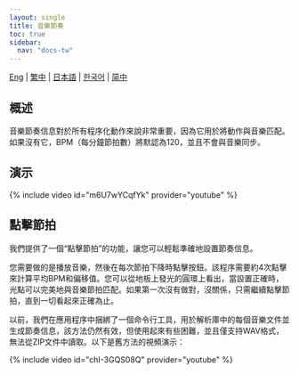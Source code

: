 ```yaml
---
layout: single
title: 音樂節奏
toc: true
sidebar:
  nav: "docs-tw"
---
```

[Eng](/dancexr/features/music_timing) | [繁中](/tw/dancexr/features/music_timing) | [日本語](/jp/dancexr/features/music_timing) | [한국어](/kr/dancexr/features/music_timing) | [简中](/zh/dancexr/features/music_timing)


## 概述
音樂節奏信息對於所有程序化動作來說非常重要，因為它用於將動作與音樂匹配。如果沒有它，BPM（每分鐘節拍數）將默認為120，並且不會與音樂同步。

## 演示
{% include video id="m6U7wYCqfYk" provider="youtube" %}

## 點擊節拍
我們提供了一個“點擊節拍”的功能，讓您可以輕鬆準確地設置節奏信息。

您需要做的是播放音樂，然後在每次節拍下降時點擊按鈕。該程序需要約4次點擊來計算平均BPM和偏移值。您可以從地板上發光的圓環上看出，當設置正確時，光點可以完美地與音樂節拍匹配。如果第一次沒有做對，沒關係，只需繼續點擊節拍，直到一切看起來正確為止。

以前，我們在應用程序中捆綁了一個命令行工具，用於解析庫中的每個音樂文件並生成節奏信息，該方法仍然有效，但使用起來有些困難，並且僅支持WAV格式，無法從ZIP文件中讀取。以下是舊方法的視頻演示：

{% include video id="chI-3GQS08Q" provider="youtube" %}
